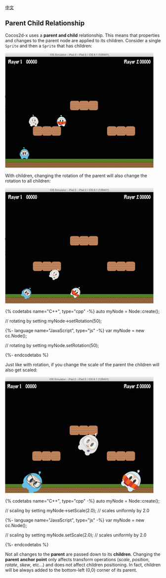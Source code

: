 <div class="langs">
  <a href="#" class="btn" onclick="toggleLanguage()">中文</a>
</div>

## Parent Child Relationship
Cocos2d-x uses a __parent and child__ relationship. This means that properties
and changes to the parent node are applied to its children. Consider a single
`Sprite` and then a `Sprite` that has children:

![](basic_concepts-img/2n_parent.png "")

With children, changing the rotation of the parent will also change the
rotation to all children:

![](basic_concepts-img/2n_parent_rotation.png "")

{% codetabs name="C++", type="cpp" -%}
auto myNode = Node::create();

// rotating by setting
myNode->setRotation(50);

{%- language name="JavaScript", type="js" -%}
var myNode = new cc.Node();

// rotating by setting
myNode.setRotation(50);

{%- endcodetabs %}

Just like with rotation, if you change the scale of the parent the children
will also get scaled:

![](basic_concepts-img/2n_parent_scaled.png "")

{% codetabs name="C++", type="cpp" -%}
auto myNode = Node::create();

// scaling by setting
myNode->setScale(2.0); // scales uniformly by 2.0

{%- language name="JavaScript", type="js" -%}
var myNode = new cc.Node();

// scaling by setting
myNode.setScale(2.0); // scales uniformly by 2.0

{%- endcodetabs %}

Not all changes to the __parent__ are passed down to its __children__. Changing the
__parent__ __anchor point__ only affects transform operations (*scale*, *position*,
*rotate*, *skew*, etc...) and does not affect children positioning. In fact, children
will be always added to the bottom-left (0,0) corner of its parent.
